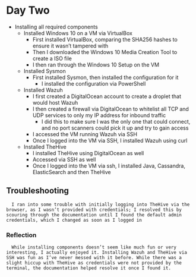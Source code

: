 # Day Two

- Installing all required components
   * Installed Windows 10 on a VM via VirtualBox
      * First installed VirtualBox, comparing the SHA256 hashes to ensure it wasn’t tampered with
      * Then I downloaded the Windows 10 Media Creation Tool to create a ISO file
      * I then ran through the Windows 10 Setup on the VM
   * Installed Sysmon
      * First installed Sysmon, then installed the configuration for it
         * I installed the configuration via PowerShell
   * Installed Wazuh
      * I first created a DigitalOcean account to create a droplet that would host Wazuh
      * I then created a firewall via DigitalOcean to whitelist all TCP and UDP services to only my IP address for inbound traffic
         * I did this to make sure I was the only one that could connect, and no port scanners could pick it up and try to gain access
      * I accessed the VM running Wazuh via SSH
      * Once I logged into the VM via SSH, I installed Wazuh using curl
   * Installed TheHive
      * I installed TheHive using DigitalOcean as well
      * Accessed via SSH as well
      * Once I logged into the VM via ssh, I installed Java, Cassandra, ElasticSearch and then TheHive
 ## Troubleshooting
      I ran into some trouble with initially logging into TheHive via the browser, as I wasn’t provided with credentials; I resolved this by scouring through the documentation until I found the default admin credentials, which I changed as soon as I logged in

 ### Reflection
      While installing components doesn’t seem like much fun or very interesting, I actually enjoyed it. Installing Wazuh and TheHive via SSH was fun as I’ve never messed with it before. While there was a slight hiccup with TheHive as credentials were not provided by the terminal, the documentation helped resolve it once I found it.